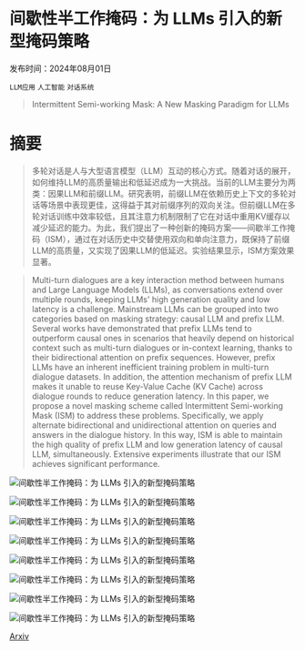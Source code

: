 # 间歇性半工作掩码：为 LLMs 引入的新型掩码策略

发布时间：2024年08月01日

`LLM应用` `人工智能` `对话系统`

> Intermittent Semi-working Mask: A New Masking Paradigm for LLMs

# 摘要

> 多轮对话是人与大型语言模型（LLM）互动的核心方式。随着对话的展开，如何维持LLM的高质量输出和低延迟成为一大挑战。当前的LLM主要分为两类：因果LLM和前缀LLM。研究表明，前缀LLM在依赖历史上下文的多轮对话等场景中表现更佳，这得益于其对前缀序列的双向关注。但前缀LLM在多轮对话训练中效率较低，且其注意力机制限制了它在对话中重用KV缓存以减少延迟的能力。为此，我们提出了一种创新的掩码方案——间歇半工作掩码（ISM），通过在对话历史中交替使用双向和单向注意力，既保持了前缀LLM的高质量，又实现了因果LLM的低延迟。实验结果显示，ISM方案效果显著。

> Multi-turn dialogues are a key interaction method between humans and Large Language Models (LLMs), as conversations extend over multiple rounds, keeping LLMs' high generation quality and low latency is a challenge. Mainstream LLMs can be grouped into two categories based on masking strategy: causal LLM and prefix LLM. Several works have demonstrated that prefix LLMs tend to outperform causal ones in scenarios that heavily depend on historical context such as multi-turn dialogues or in-context learning, thanks to their bidirectional attention on prefix sequences. However, prefix LLMs have an inherent inefficient training problem in multi-turn dialogue datasets. In addition, the attention mechanism of prefix LLM makes it unable to reuse Key-Value Cache (KV Cache) across dialogue rounds to reduce generation latency. In this paper, we propose a novel masking scheme called Intermittent Semi-working Mask (ISM) to address these problems. Specifically, we apply alternate bidirectional and unidirectional attention on queries and answers in the dialogue history. In this way, ISM is able to maintain the high quality of prefix LLM and low generation latency of causal LLM, simultaneously. Extensive experiments illustrate that our ISM achieves significant performance.

![间歇性半工作掩码：为 LLMs 引入的新型掩码策略](../../../paper_images/2408.00539/x1.png)

![间歇性半工作掩码：为 LLMs 引入的新型掩码策略](../../../paper_images/2408.00539/x2.png)

![间歇性半工作掩码：为 LLMs 引入的新型掩码策略](../../../paper_images/2408.00539/x3.png)

![间歇性半工作掩码：为 LLMs 引入的新型掩码策略](../../../paper_images/2408.00539/x4.png)

![间歇性半工作掩码：为 LLMs 引入的新型掩码策略](../../../paper_images/2408.00539/x5.png)

![间歇性半工作掩码：为 LLMs 引入的新型掩码策略](../../../paper_images/2408.00539/x6.png)

![间歇性半工作掩码：为 LLMs 引入的新型掩码策略](../../../paper_images/2408.00539/x7.png)

![间歇性半工作掩码：为 LLMs 引入的新型掩码策略](../../../paper_images/2408.00539/x8.png)

[Arxiv](https://arxiv.org/abs/2408.00539)